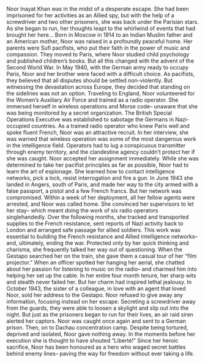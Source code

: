 Noor Inayat Khan was in the midst of a  desperate escape. She had been imprisoned for her activities as an Allied spy, but with the help of a screwdriver and  two other prisoners, she was back under the Parisian stars. As she began to run, her thoughts leapt to the whirlwind  of events that had brought her here… Born in Moscow in 1914 to an Indian  Muslim father and an American mother, Noor was raised in a profoundly  peaceful home. Her parents were Sufi pacifists, who put their faith in the power of  music and compassion. They moved to Paris, where Noor studied child psychology  and published children’s books. But all this changed with the advent  of the Second World War. In May 1940, with the German army  ready to occupy Paris, Noor and her brother were faced  with a difficult choice. As pacifists, they believed that all  disputes should be settled non-violently. But witnessing the devastation  across Europe, they decided that standing on the  sidelines was not an option. Traveling to England, Noor volunteered for the Women’s  Auxiliary Air Force and trained as a radio operator. She immersed herself in wireless  operations and Morse code– unaware that she was being monitored  by a secret organization. The British Special Operations Executive  was established to sabotage the Germans  in Nazi-occupied countries. As a trained radio operator who knew  Paris well and spoke fluent French, Noor was an attractive recruit. In her interview, she was warned that  wireless operation was some of the most dangerous work  in the intelligence field. Operators had to lug a conspicuous  transmitter through enemy territory, and the clandestine agency couldn’t  protect her if she was caught. Noor accepted her assignment immediately. While she was determined to take her  pacifist principles as far as possible, Noor had to learn the art of espionage. She learned how to contact intelligence  networks, pick a lock, resist interrogation and fire a gun. In June 1943 she landed  in Angers, south of Paris, and made her way to the city armed  with a false passport, a pistol and a few French francs. But her network was compromised. Within a week of her deployment, all her fellow agents were arrested,  and Noor was called home. She convinced her supervisors  to let her stay– which meant doing the work of six radio  operators singlehandedly. Over the following months, she tracked and transported supplies  to the French resistance, sent reports of Nazi activity back  to London and arranged safe passage  for allied soldiers. This work was essential to building the  French resistance and Allied intelligence networks– and, ultimately, ending the war. Protected only by her quick  thinking and charisma, she frequently talked her way  out of questioning. When the Gestapo searched  her on the train, she gave them a casual tour  of her “film projector.” When an officer spotted  her hanging her aerial, she chatted about her passion for  listening to music on the radio– and charmed him into helping  her set up the cable. In her entire four month tenure, her sharp wits and stealth  never failed her. But her charm had inspired  lethal jealousy. In October 1943, the sister  of a colleague, in love with an agent that loved Noor, sold her address to the Gestapo. Noor refused to give away any information, focusing instead on her escape. Secreting a screwdriver away  from the guards, they were able to loosen a skylight  and slip out into the night. But just as the prisoners began  to run for their lives, an air raid siren alerted her captors. Noor was caught once again  and sent to a German prison. Then, on to Dachau concentration camp. Despite being tortured,  deprived and isolated, Noor gave nothing away. In the moments before her execution she is thought to have shouted “Liberté!” Since her heroic sacrifice, Noor has been honoured as a hero who  waged secret battles behind enemy lines– paving the way for freedom  without ever taking a life. 